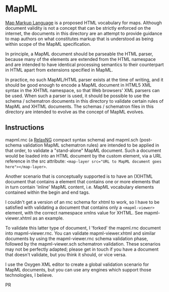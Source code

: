 # MapML

[Map Markup Language](https://maps4html.org/MapML-Specification/spec/) is a proposed HTML vocabulary for maps. 
Although document validity is not a concept that can be strictly enforced on the internet, 
the documents in this directory are an attempt to provide guidance to map authors on what 
constitutes markup that is understood as being within scope of the MapML specification.

In principle, a MapML document should be parseable the HTML parser, because
many of the elements are extended from the HTML namespace and are intended to have 
identical processing semantics to their counterpart in HTML apart from extensions specified in MapML.

In practice, no such MapML/HTML parser exists at the time of writing, and it should be good enough to encode
a MapML document in HTML5 XML syntax in the XHTML namespace, so that Web browsers' 
XML parsers can be used.  When such a parser is used, it should be possible to use 
the schema / schematron documents in this directory to validate certain
rules of MapML and XHTML documents.  The schemas / schematron files in this directory are intended to 
evolve as the concept of MapML evolves. 

## Instructions

mapml.rnc (a [RelaxNG](http://www.relaxng.org/compact-tutorial-20030326.html) compact syntax schema) 
and mapml.sch (post-schema validation MapML schematron rules) are intended to be 
applied in that order, to validate a "stand-alone" MapML document.  Such a document 
would be loaded into an HTML document by the <map-layer> custom element, via a URL 
reference in the src attribute:  `<map-layer src="URL to MapML document goes here"></map-layer>`.

Another scenario that is conceptually supported is to have an (X)HTML document that
contains a <mapml-viewer> element that contains one or more <map-layer> elements that
in turn contain 'inline' MapML content, i.e. MapML vocabulary elements contained
within the <map-layer></map-layer> begin and end tags.

I couldn't get a version of an rnc schema for xhtml to work, so I have to be satisfied
with validating a document that contains only a `<mapml-viewer>` element, with the
correct namespace xmlns value for XHTML. See mapml-viewer.xhtml as an example.

To validate this latter type of document, I 'forked' the mapml.rnc document into
mapml-viewer.rnc.  You can validate mapml-viewer.xhtml and similar documents by
using the mapml-viewer.rnc schema validation phase, followed by the mapml-viewer.sch
schematron validation.  These scenarios may not be perfectly adapted; please get
in touch if you have a document that doesn't validate, but you think it should, 
or vice versa.

I use the Oxygen XML editor to create a global validation scenario for MapML documents,
but you can use any engines which support those technologies, I believe.

PR

